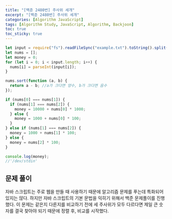 ```yaml
---
title: "[백준 2480번] 주사위 세개"
excerpt: "[백준 2480번] 주사위 세개"
categories: [Algorithm JavaScript]
tags: [Algorithm Study, JavaScript, Algorithm, Backjoon]
toc: true
toc_sticky: true
---
```


```javascript
let input = require("fs").readFileSync("example.txt").toString().split(" ");
let nums = [];
let money = 0;
for (let i = 0; i < input.length; i++) {
  nums[i] = parseInt(input[i]);
}

nums.sort(function (a, b) {
  return a - b; //a가 크다면 양수, b가 크다면 음수
});

if (nums[0] === nums[1]) {
  if (nums[1] === nums[2]) {
    money = 10000 + nums[0] * 1000;
  } else {
    money = 1000 + nums[0] * 100;
  }
} else if (nums[1] === nums[2]) {
  money = 1000 + nums[1] * 100;
} else {
  money = nums[2] * 100;
}

console.log(money);
//'/dev/stdin'
```

## 문제 풀이

자바 스크립트는 주로 웹을 만들 때 사용하기 때문에 알고리즘 문제를 푸는데 특화되어 있지는 않다. 하지만 자바 스크립트의 기본 문법을 익히기 위해서 백준 문제풀이를 진행했다. 이 문제는 같은지 다른지를 비교하기 전에 세 주사위가 모두 다르다면 제일 큰 숫자를 결국 찾아야 되기 때문에 정렬 후, 비교를 시작했다.
